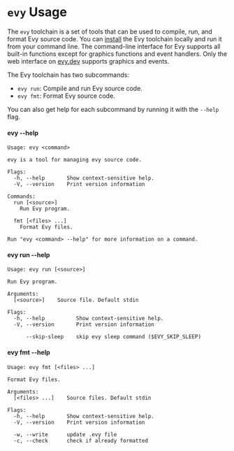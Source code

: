 # `evy` Usage

The `evy` toolchain is a set of tools that can be used to compile, run,
and format Evy source code. You can [install] the Evy toolchain locally
and run it from your command line. The command-line interface for Evy
supports all built-in functions except for graphics functions and event
handlers. Only the web interface on [evy.dev] supports graphics and
events.

The Evy toolchain has two subcommands:

- `evy run`: Compile and run Evy source code.
- `evy fmt`: Format Evy source code.

You can also get help for each subcommand by running it with the
`--help` flag.

[install]: ../README.md#-installation
[evy.dev]: https://evy.dev

#### evy --help

<!-- gen:evy --help -->

    Usage: evy <command>

    evy is a tool for managing evy source code.

    Flags:
      -h, --help       Show context-sensitive help.
      -V, --version    Print version information

    Commands:
      run [<source>]
        Run Evy program.

      fmt [<files> ...]
        Format Evy files.

    Run "evy <command> --help" for more information on a command.

<!-- genend -->

#### evy run --help

<!-- gen:evy run --help -->

    Usage: evy run [<source>]

    Run Evy program.

    Arguments:
      [<source>]    Source file. Default stdin

    Flags:
      -h, --help          Show context-sensitive help.
      -V, --version       Print version information

          --skip-sleep    skip evy sleep command ($EVY_SKIP_SLEEP)

<!-- genend -->

#### evy fmt --help

<!-- gen:evy fmt --help -->

    Usage: evy fmt [<files> ...]

    Format Evy files.

    Arguments:
      [<files> ...]    Source files. Default stdin

    Flags:
      -h, --help       Show context-sensitive help.
      -V, --version    Print version information

      -w, --write      update .evy file
      -c, --check      check if already formatted

<!-- genend -->
